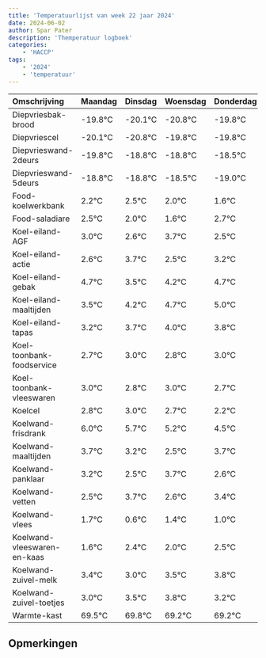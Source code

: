 ```yaml
---
title: 'Temperatuurlijst van week 22 jaar 2024'
date: 2024-06-02
author: Spar Pater
description: 'Themperatuur logboek'
categories:
    - 'HACCP'
tags:
    - '2024'
    - 'temperatuur'
---
```

|Omschrijving|Maandag|Dinsdag|Woensdag|Donderdag|Vrijdag|Zaterdag|Zondag|
|:---|:---|:---|:---|:---|:---|:---|:---|
|Diepvriesbak-brood|-19.8°C|-20.1°C|-20.8°C|-19.8°C|-19.8°C|-19.5°C|-20.0°C|
|Diepvriescel|-20.1°C|-20.8°C|-19.8°C|-19.8°C|-19.5°C|-20.0°C|-20.4°C|
|Diepvrieswand-2deurs|-19.8°C|-18.8°C|-18.8°C|-18.5°C|-19.0°C|-19.4°C|-18.3°C|
|Diepvrieswand-5deurs|-18.8°C|-18.8°C|-18.5°C|-19.0°C|-19.4°C|-18.3°C|-19.5°C|
|Food-koelwerkbank|2.2°C|2.5°C|2.0°C|1.6°C|2.7°C|1.5°C|2.2°C|
|Food-saladiare|2.5°C|2.0°C|1.6°C|2.7°C|1.5°C|2.2°C|2.7°C|
|Koel-eiland-AGF|3.0°C|2.6°C|3.7°C|2.5°C|3.2°C|3.7°C|4.0°C|
|Koel-eiland-actie|2.6°C|3.7°C|2.5°C|3.2°C|3.7°C|4.0°C|3.8°C|
|Koel-eiland-gebak|4.7°C|3.5°C|4.2°C|4.7°C|5.0°C|4.8°C|5.0°C|
|Koel-eiland-maaltijden|3.5°C|4.2°C|4.7°C|5.0°C|4.8°C|5.0°C|4.7°C|
|Koel-eiland-tapas|3.2°C|3.7°C|4.0°C|3.8°C|4.0°C|3.7°C|3.2°C|
|Koel-toonbank-foodservice|2.7°C|3.0°C|2.8°C|3.0°C|2.7°C|2.2°C|1.5°C|
|Koel-toonbank-vleeswaren|3.0°C|2.8°C|3.0°C|2.7°C|2.2°C|1.5°C|2.7°C|
|Koelcel|2.8°C|3.0°C|2.7°C|2.2°C|1.5°C|2.7°C|1.6°C|
|Koelwand-frisdrank|6.0°C|5.7°C|5.2°C|4.5°C|5.7°C|4.6°C|5.4°C|
|Koelwand-maaltijden|3.7°C|3.2°C|2.5°C|3.7°C|2.6°C|3.4°C|3.0°C|
|Koelwand-panklaar|3.2°C|2.5°C|3.7°C|2.6°C|3.4°C|3.0°C|3.5°C|
|Koelwand-vetten|2.5°C|3.7°C|2.6°C|3.4°C|3.0°C|3.5°C|3.8°C|
|Koelwand-vlees|1.7°C|0.6°C|1.4°C|1.0°C|1.5°C|1.8°C|1.2°C|
|Koelwand-vleeswaren-en-kaas|1.6°C|2.4°C|2.0°C|2.5°C|2.8°C|2.2°C|2.2°C|
|Koelwand-zuivel-melk|3.4°C|3.0°C|3.5°C|3.8°C|3.2°C|3.2°C|3.0°C|
|Koelwand-zuivel-toetjes|3.0°C|3.5°C|3.8°C|3.2°C|3.2°C|3.0°C|2.2°C|
|Warmte-kast|69.5°C|69.8°C|69.2°C|69.2°C|69.0°C|68.2°C|69.8°C|

## Opmerkingen


